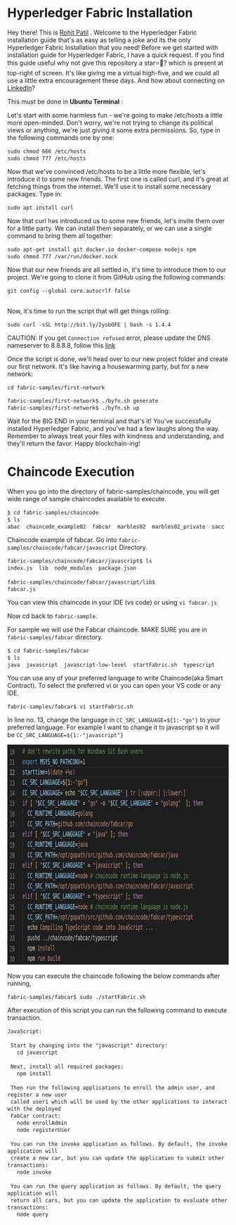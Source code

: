 # Hyperledger Fabric Installation

Hey there! This is <a href="https://www.linkedin.com/in/rohit-patil-06a5261b6/" target="_blank">Rohit Patil</a> . Welcome to the Hyperledger Fabric installation guide that's as easy as telling a joke and its the only Hyperledger Fabric Installation that you need! Before we get started with installation guide for Hyperledger Fabric, I have a quick request. If you find this guide useful why not give this repository a star⭐🤩? which is present at top-right of screen. It's like giving me a virtual high-five, and we could all use a little extra encouragement these days. And how about connecting on [LinkedIn](https://www.linkedin.com/in/rohit-patil-06a5261b6/)?

This must be done in **Ubuntu Terminal** :

Let's start with some harmless fun - we're going to make /etc/hosts a little more open-minded. Don't worry, we're not trying to change its political views or anything, we're just giving it some extra permissions. So, type in the following commands one by one:


```
sudo chmod 666 /etc/hosts
sudo chmod 777 /etc/hosts
```
Now that we've convinced /etc/hosts to be a little more flexible, let's introduce it to some new friends. The first one is called curl, and it's great at fetching things from the internet. We'll use it to install some necessary packages. Type in:


```
sudo apt install curl 

```
Now that curl has introduced us to some new friends, let's invite them over for a little party. We can install them separately, or we can use a single command to bring them all together:

```
sudo apt-get install git docker.io docker-compose nodejs npm 
sudo chmod 777 /var/run/docker.sock
```
Now that our new friends are all settled in, it's time to introduce them to our project. We're going to clone it from GitHub using the following commands:

```
git config --global core.autocrlf false
 
```
Now, it's time to run the script that will get things rolling:

```
sudo curl -sSL http://bit.ly/2ysbOFE | bash -s 1.4.4
```
CAUTION: If you get ```Connection refused``` error, please update the DNS nameserver to 8.8.8.8, follow this [link](https://linux.how2shout.com/how-to-set-dns-nameserver-on-ubuntu-22-04-lts-jammy/)

Once the script is done, we'll head over to our new project folder and create our first network. It's like having a housewarming party, but for a new network:

```
cd fabric-samples/first-network
```
```
fabric-samples/first-network$ ./byfn.sh generate
fabric-samples/first-network$ ./byfn.sh up
```

Wait for the BIG END in your terminal and that's it! You've successfully installed Hyperledger Fabric, and you've had a few laughs along the way. Remember to always treat your files with kindness and understanding, and they'll return the favor. Happy blockchain-ing!


# Chaincode Execution

When you go into the directory of fabric-samples/chaincode, you will get wide range of sample chaincodes available to execute.

```console
$ cd fabric-samples/chaincode
$ ls
abac  chaincode_example02  fabcar  marbles02  marbles02_private  sacc

```
Chaincode example of fabcar. Go into ```fabric-samples/chaincode/fabcar/javascript``` Directory.
```console
fabric-samples/chaincode/fabcar/javascript$ ls
index.js  lib  node_modules  package.json

fabric-samples/chaincode/fabcar/javascript/lib$
fabcar.js
```


You can view this chaincode in your IDE (vs code) or using ```vi fabcar.js```

Now cd back to ```fabric-sample```.

For sample we will use the Fabcar chaincode. MAKE SURE you are in ```fabric-samples/fabcar``` directory.

```console
$ cd fabric-samples/fabcar
$ ls
java  javascript  javascript-low-level  startFabric.sh  typescript

```
You can use any of your preferred language to write Chaincode(aka Smart Contract).
To select the preferred vi or you can open your VS code or any IDE.

```
fabric-samples/fabcar$ vi startFabric.sh

```
In line no. 13, change the language in ```CC_SRC_LANGUAGE=${1:-"go"}``` to your preferred language. For example I want to change it to javascript so it will be ```CC_SRC_LANGUAGE=${1:-"javascript"}```


<img src="git.jpg" alt="Alt text" width="900" height="500">

 Now you can execute the chaincode following the below commands after running,
 ```
 fabric-samples/fabcar$ sudo ./startFabric.sh

 ```
 After execution of this script you can run the following command to execute transaction.
 ```console
 JavaScript:

  Start by changing into the "javascript" directory:
    cd javascript

  Next, install all required packages:
    npm install

  Then run the following applications to enroll the admin user, and register a new user
  called user1 which will be used by the other applications to interact with the deployed
  FabCar contract:
    node enrollAdmin
    node registerUser

  You can run the invoke application as follows. By default, the invoke application will
  create a new car, but you can update the application to submit other transactions:
    node invoke

  You can run the query application as follows. By default, the query application will
  return all cars, but you can update the application to evaluate other transactions:
    node query
```
